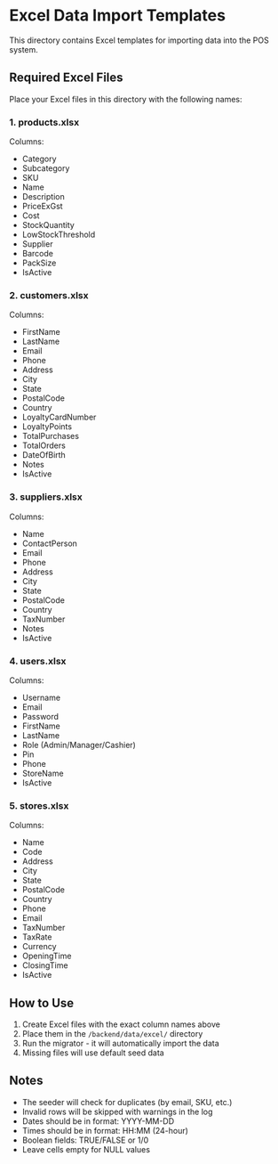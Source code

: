 # Excel Data Import Templates

This directory contains Excel templates for importing data into the POS system.

## Required Excel Files

Place your Excel files in this directory with the following names:

### 1. **products.xlsx**
Columns:
- Category
- Subcategory  
- SKU
- Name
- Description
- PriceExGst
- Cost
- StockQuantity
- LowStockThreshold
- Supplier
- Barcode
- PackSize
- IsActive

### 2. **customers.xlsx**
Columns:
- FirstName
- LastName
- Email
- Phone
- Address
- City
- State
- PostalCode
- Country
- LoyaltyCardNumber
- LoyaltyPoints
- TotalPurchases
- TotalOrders
- DateOfBirth
- Notes
- IsActive

### 3. **suppliers.xlsx**
Columns:
- Name
- ContactPerson
- Email
- Phone
- Address
- City
- State
- PostalCode
- Country
- TaxNumber
- Notes
- IsActive

### 4. **users.xlsx**
Columns:
- Username
- Email
- Password
- FirstName
- LastName
- Role (Admin/Manager/Cashier)
- Pin
- Phone
- StoreName
- IsActive

### 5. **stores.xlsx**
Columns:
- Name
- Code
- Address
- City
- State
- PostalCode
- Country
- Phone
- Email
- TaxNumber
- TaxRate
- Currency
- OpeningTime
- ClosingTime
- IsActive

## How to Use

1. Create Excel files with the exact column names above
2. Place them in the `/backend/data/excel/` directory
3. Run the migrator - it will automatically import the data
4. Missing files will use default seed data

## Notes

- The seeder will check for duplicates (by email, SKU, etc.)
- Invalid rows will be skipped with warnings in the log
- Dates should be in format: YYYY-MM-DD
- Times should be in format: HH:MM (24-hour)
- Boolean fields: TRUE/FALSE or 1/0
- Leave cells empty for NULL values
